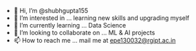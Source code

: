 - 👋 Hi, I’m @shubhgupta155
- 👀 I’m interested in ... learning new skills and upgrading myself
- 🌱 I’m currently learning ... Data Science
- 💞️ I’m looking to collaborate on ... ML & AI projects
- 📫 How to reach me ... mail me at epe130032@rgipt.ac.in

<!---
shubhgupta155/shubhgupta155 is a ✨ special ✨ repository because its `README.md` (this file) appears on your GitHub profile.
You can click the Preview link to take a look at your changes.
--->
